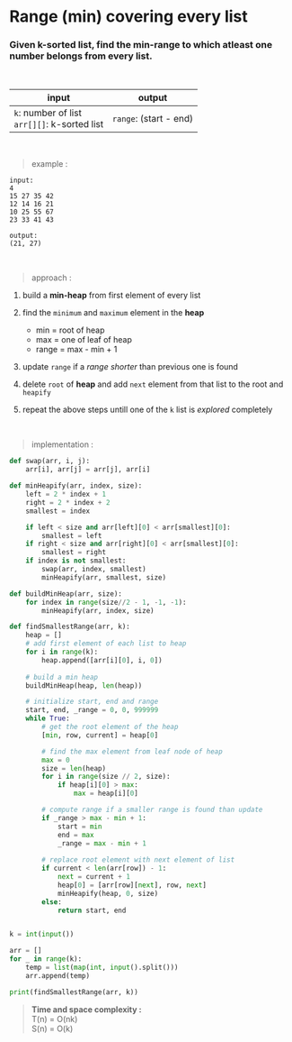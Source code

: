 # Range (min) covering every list

### Given k-sorted list, find the min-range to which atleast one number belongs from every list.

<br>

| input | output |
| --- | --- |
| `k`: number of list <br> `arr[][]`: k-sorted list | `range`: (start - end) |

<br>

> example :

```
input:
4
15 27 35 42
12 14 16 21
10 25 55 67
23 33 41 43

output:
(21, 27)
```

<br>

> approach :

1. build a **min-heap** from first element of every list

2. find the `minimum` and `maximum` element in the **heap**
    * min = root of heap
    * max = one of leaf of heap
    * range = max - min + 1

3. update `range` if a *range shorter* than previous one is found

4. delete `root` of **heap** and add `next` element from that list to the root and `heapify`

5. repeat the above steps untill one of the `k` list is *explored* completely

<br>

> implementation :

```python
def swap(arr, i, j):
    arr[i], arr[j] = arr[j], arr[i]

def minHeapify(arr, index, size):
    left = 2 * index + 1
    right = 2 * index + 2
    smallest = index

    if left < size and arr[left][0] < arr[smallest][0]:
        smallest = left
    if right < size and arr[right][0] < arr[smallest][0]:
        smallest = right
    if index is not smallest:
        swap(arr, index, smallest)
        minHeapify(arr, smallest, size)

def buildMinHeap(arr, size):
    for index in range(size//2 - 1, -1, -1):
        minHeapify(arr, index, size)

def findSmallestRange(arr, k):
    heap = []
    # add first element of each list to heap
    for i in range(k):
        heap.append([arr[i][0], i, 0])
        
    # build a min heap
    buildMinHeap(heap, len(heap))

    # initialize start, end and range
    start, end, _range = 0, 0, 999999
    while True:
        # get the root element of the heap
        [min, row, current] = heap[0]

        # find the max element from leaf node of heap
        max = 0
        size = len(heap)
        for i in range(size // 2, size):
            if heap[i][0] > max:
                max = heap[i][0]

        # compute range if a smaller range is found than update
        if _range > max - min + 1:
            start = min
            end = max
            _range = max - min + 1
        
        # replace root element with next element of list
        if current < len(arr[row]) - 1:
            next = current + 1
            heap[0] = [arr[row][next], row, next]
            minHeapify(heap, 0, size)
        else:
            return start, end


k = int(input())

arr = []
for _ in range(k):
    temp = list(map(int, input().split()))
    arr.append(temp)

print(findSmallestRange(arr, k))
```

> **Time and space complexity :**
<br>T(n) = O(nk)
<br>S(n) = O(k)

